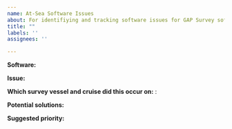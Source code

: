 ```yaml
---
name: At-Sea Software Issues
about: For identifiying and tracking software issues for GAP Survey software (excluding tablets) to be fixed by GAP staff or OFIS
title: ""
labels: ''
assignees: ''

---
```


**Software:** 
<!-- (e.g., METIS, GIDES, Poseidon, Wheelhouse, etc)  -->

**Issue:** 
<!-- (please describe, provide reproducible examples, code, and/or provide screenshots)   -->

**Which survey vessel and cruise did this occur on:** :
<!-- (e.g., all snails, walleye pollock   -->
<!-- (e.g., Gulf of Alaska (GOA), Aleutian Islands (AI), BS (Bering Sea))   -->

**Potential solutions:**
<!-- (What is your current workaround for this issue?)   -->

**Suggested priority:** 
<!-- (Is this a wish list item? Or is it critical for future use? Or is this a minor annoyance?)   -->
<!-- (On a scale of 1 to 5, 1 being a minor annoyance and 5 being mission critical)   -->
